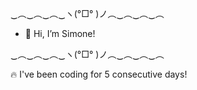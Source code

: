 ‿︵‿︵‿︵‿ヽ(°□° )ノ︵‿︵‿︵‿︵
- 👋 Hi, I’m Simone!
  
‿︵‿︵‿︵‿ヽ(°□° )ノ︵‿︵‿︵‿︵

🔥 I've been coding for 5 consecutive days!
